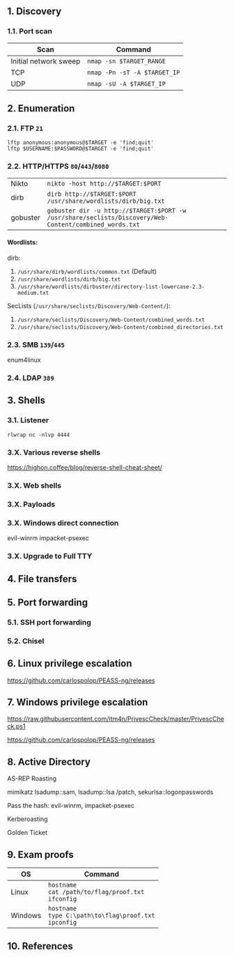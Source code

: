 ## 1. Discovery

### 1.1. Port scan

|Scan|Command|
|---|---|
|Initial network sweep|`nmap -sn $TARGET_RANGE`|
|TCP |`nmap -Pn -sT -A $TARGET_IP`|
|UDP |`nmap -sU -A $TARGET_IP`|

## 2. Enumeration

### 2.1. FTP `21`

```console
lftp anonymous:anonymous@$TARGET -e 'find;quit'
lftp $USERNAME:$PASSWORD@$TARGET -e 'find;quit'
```

### 2.2. HTTP/HTTPS `80`/`443`/`8080`

|   |   |
|---|---|
|Nikto|`nikto -host http://$TARGET:$PORT`|
|dirb|`dirb http://$TARGET:$PORT /usr/share/wordlists/dirb/big.txt`|
|gobuster|`gobuster dir -u http://$TARGET:$PORT -w /usr/share/seclists/Discovery/Web-Content/combined_words.txt`|

#### Wordlists:

dirb:

1. `/usr/share/dirb/wordlists/common.txt` (Default)
2. `/usr/share/wordlists/dirb/big.txt`
3. `/usr/share/wordlists/dirbuster/directory-list-lowercase-2.3-medium.txt`

SecLists (`/usr/share/seclists/Discovery/Web-Content/`):

1. `/usr/share/seclists/Discovery/Web-Content/combined_words.txt`
2. `/usr/share/seclists/Discovery/Web-Content/combined_directories.txt`

### 2.3. SMB `139`/`445`

enum4linux

### 2.4. LDAP `389`

## 3. Shells

### 3.1. Listener

```console
rlwrap nc -nlvp 4444
```

### 3.X. Various reverse shells

https://highon.coffee/blog/reverse-shell-cheat-sheet/

### 3.X. Web shells

### 3.X. Payloads

### 3.X. Windows direct connection

evil-winrm
impacket-psexec

### 3.X. Upgrade to Full TTY

## 4. File transfers

## 5. Port forwarding

### 5.1. SSH port forwarding

### 5.2. Chisel

## 6. Linux privilege escalation

https://github.com/carlospolop/PEASS-ng/releases

## 7. Windows privilege escalation

https://raw.githubusercontent.com/itm4n/PrivescCheck/master/PrivescCheck.ps1

https://github.com/carlospolop/PEASS-ng/releases

## 8. Active Directory

AS-REP Roasting

mimikatz lsadump::sam, lsadump::lsa /patch, sekurlsa::logonpasswords

Pass the hash: evil-winrm, impacket-psexec

Kerberoasting

Golden Ticket

## 9. Exam proofs

|OS|Command|
|---|---|
|Linux|`hostname`<br>`cat /path/to/flag/proof.txt`<br>`ifconfig`|
|Windows|`hostname`<br>`type C:\path\to\flag\proof.txt`<br>`ipconfig`|

## 10. References
